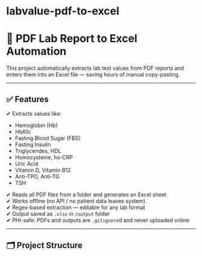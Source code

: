 # labvalue-pdf-to-excel
# 🧪 PDF Lab Report to Excel Automation

This project automatically extracts lab test values from PDF reports and enters them into an Excel file — saving hours of manual copy-pasting.

---

## ✅ Features

✔ Extracts values like:
- Hemoglobin (Hb)  
- HbA1c  
- Fasting Blood Sugar (FBS)  
- Fasting Insulin  
- Triglycerides, HDL  
- Homocysteine, hs-CRP  
- Uric Acid  
- Vitamin D, Vitamin B12  
- Anti-TPO, Anti-TG  
- TSH

✔ Reads all PDF files from a folder and generates an Excel sheet  
✔ Works offline (no API / no patient data leaves system)  
✔ Regex-based extraction — editable for any lab format  
✔ Output saved as `.xlsx` in `/output` folder  
✔ PHI-safe: PDFs and outputs are `.gitignore`d and never uploaded online  

---

## 🗂 Project Structure
